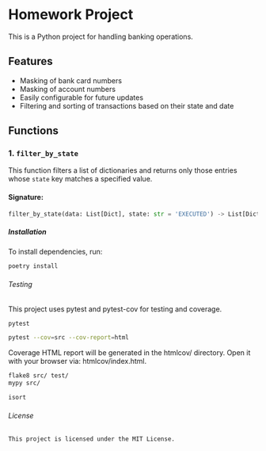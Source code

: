 # Homework Project

This is a Python project for handling banking operations.

## Features

- Masking of bank card numbers
- Masking of account numbers
- Easily configurable for future updates
- Filtering and sorting of transactions based on their state and date

## Functions

### 1. `filter_by_state`

This function filters a list of dictionaries and returns only those entries whose `state` key matches a specified value.

#### Signature:
```python
filter_by_state(data: List[Dict], state: str = 'EXECUTED') -> List[Dict]
```

##### Installation

To install dependencies, run:

```bash
poetry install
```
###### Testing
This project uses pytest and pytest-cov for testing and coverage.
```bash
pytest
```

```bash
pytest --cov=src --cov-report=html
```
Coverage HTML report will be generated in the htmlcov/ directory.
Open it with your browser via: htmlcov/index.html.

```bash
flake8 src/ test/
mypy src/
```

```bash
isort
```

###### License
```
This project is licensed under the MIT License.
```
